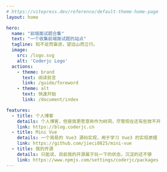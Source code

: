 ```yaml
---
# https://vitepress.dev/reference/default-theme-home-page
layout: home

hero:
  name: "前端面试题合集"
  text: "一个收集前端面试题的站点"
  tagline: 知不足而奋进，望远山而立行。
  image:
    src: /logo.svg
    alt: 'Coderjc Logo'
  actions:
    - theme: brand
      text: 阅读前言
      link: /guide/foreword
    - theme: alt
      text: 快速开始
      link: /document/index

features:
  - title: 个人博客
    details: 个人博客，但是我更愿意称作为树洞，尽管现在还有些放不开
    link: https://blog.coderjc.cn
  - title: Mini Vue
    details: 一个简易的 Vue3 源码实现，用于学习 Vue3 的实现原理
    link: https://github.com/jieci0825/mini-vue
  - title: 我的开源
    details: 只能说，目前我的开源属于玩一下的状态，沉淀的还不够
    link: https://www.npmjs.com/settings/coderjc/packages
---
```


